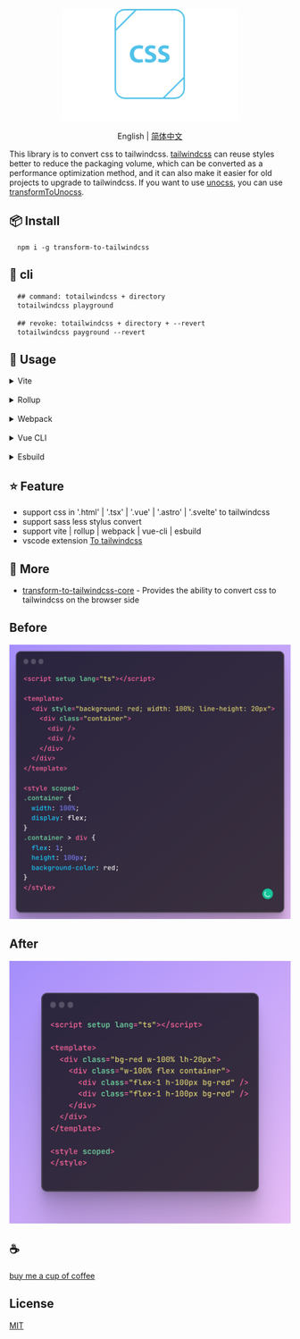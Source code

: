 <p align="center">
<img height="200" src="./assets/kv.png" alt="to tailwindcss">
</p>
<p align="center"> English | <a href="./README_zh.md">简体中文</a></p>

This library is to convert css to tailwindcss. [tailwindcss](https://tailwindcss.com/) can reuse styles better to reduce the packaging volume, which can be converted as a performance optimization method, and it can also make it easier for old projects to upgrade to tailwindcss. If you want to use [unocss](https://github.com/unocss/unocss), you can use [transformToUnocss](https://github.com/Simon-He95/transformToUnocss).

## 📦 Install

```
  npm i -g transform-to-tailwindcss
```

## 🦄 cli

```
  ## command: totailwindcss + directory
  totailwindcss playground

  ## revoke: totailwindcss + directory + --revert
  totailwindcss payground --revert
```

## 🌈 Usage

<details>
<summary>Vite</summary>

```ts
// vite.config.ts
import { vitePluginTransformTotailwindcss } from 'transform-to-tailwindcss'
export default defineConfig({
  plugins: [vitePluginTransformTotailwindcss(/* options */)],
})
```

</details>
<br>
<details>
<summary>Rollup</summary>

```ts
// rollup.config.js
import { resolve } from 'node:path'
import { rollupTransformTotailwindcss } from 'transform-to-tailwindcss'
export default {
  plugins: [rollupTransformTotailwindcss(/* options */)],
}
```

</details>
<br>
<details>
<summary>Webpack</summary>

```ts
// webpack.config.js
module.exports = {
  /* ... */
  plugins: [
    require('transform-to-tailwindcss').webpackTransformTotailwindcss({
      /* options */
    }),
  ],
}
```

</details>
<br>
<details>
<summary>Vue CLI</summary>

```ts
// vue.config.js
module.exports = {
  configureWebpack: {
    plugins: [
      require('transform-to-tailwindcss').webpackTransformTotailwindcss({
        /* options */
      }),
    ],
  },
}
```

</details>
<br>
<details>
<summary>Esbuild</summary>

```ts
// esbuild.config.js
import { build } from 'esbuild'
import { esbuildTransformTotailwindcss } from 'transform-to-tailwindcss'

build({
  plugins: [esbuildTransformTotailwindcss(/* options */)],
})
```

</details>

## ⭐ Feature

- support css in '.html' | '.tsx' | '.vue' | '.astro' | '.svelte' to tailwindcss
- support sass less stylus convert
- support vite | rollup | webpack | vue-cli | esbuild
- vscode extension [To tailwindcss](https://github.com/Simon-He95/totailwindcss)

## 🚁 More

- [transform-to-tailwindcss-core](https://github.com/Simon-He95/transform-to-tailwindcss-core) - Provides the ability to convert css to tailwindcss on the browser side

## Before

![before](/assets/before.png)

## After

![after](/assets/after.png)

## :coffee:

[buy me a cup of coffee](https://github.com/Simon-He95/sponsor)

## License

[MIT](./license)
